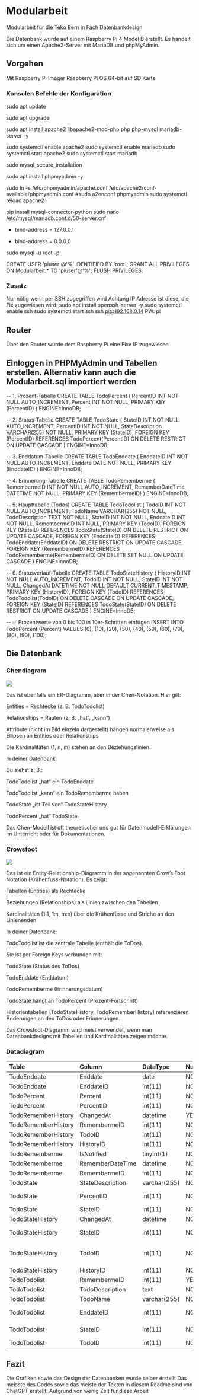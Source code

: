 # Modularbeit
Modularbeit für die Teko Bern in Fach Datenbankdesign

Die Datenbank wurde auf einem Raspberry Pi 4 Model B erstellt.
Es handelt sich um einen Apache2-Server mit MariaDB und phpMyAdmin.

## Vorgehen
Mit Raspberry Pi Imager 
  Raspberry Pi OS 64-bit auf SD Karte

### Konsolen Befehle der Konfiguration
sudo apt update

sudo apt upgrade

sudo apt install apache2 libapache2-mod-php php php-mysql mariadb-server -y

sudo systemctl enable apache2
sudo systemctl enable mariadb
sudo systemctl start apache2
sudo systemctl start mariadb

sudo mysql_secure_installation

sudo apt install phpmyadmin -y

sudo ln -s /etc/phpmyadmin/apache.conf /etc/apache2/conf-available/phpmyadmin.conf
#sudo a2enconf phpmyadmin
sudo systemctl reload apache2

pip install mysql-connector-python
sudo nano /etc/mysql/mariadb.conf.d/50-server.cnf
- bind-address = 127.0.0.1
+ bind-address = 0.0.0.0


sudo mysql -u root -p

CREATE USER 'piuser'@'%' IDENTIFIED BY 'root';
GRANT ALL PRIVILEGES ON Modularbeit.* TO 'piuser'@'%';
FLUSH PRIVILEGES;

### Zusatz
Nur nötig wenn per SSH zugegriffen wird Achtung IP Adresse ist diese, die Fix zugewiesen wird:
sudo apt install openssh-server -y
sudo systemctl enable ssh
sudo systemctl start ssh
ssh pi@192.168.0.14
PW: pi

## Router
Über den Router wurde dem Raspberry Pi eine Fixe IP zugewiesen

## Einloggen in PHPMyAdmin und Tabellen erstellen. Alternativ kann auch die Modularbeit.sql importiert werden
-- 1. Prozent-Tabelle
CREATE TABLE TodoPercent (
    PercentID INT NOT NULL AUTO_INCREMENT,
    Percent INT NOT NULL,
    PRIMARY KEY (PercentID)
) ENGINE=InnoDB;

-- 2. Status-Tabelle
CREATE TABLE TodoState (
    StateID INT NOT NULL AUTO_INCREMENT,
    PercentID INT NOT NULL,
    StateDescription VARCHAR(255) NOT NULL,
    PRIMARY KEY (StateID),
    FOREIGN KEY (PercentID) REFERENCES TodoPercent(PercentID)
        ON DELETE RESTRICT ON UPDATE CASCADE
) ENGINE=InnoDB;

-- 3. Enddatum-Tabelle
CREATE TABLE TodoEnddate (
    EnddateID INT NOT NULL AUTO_INCREMENT,
    Enddate DATE NOT NULL,
    PRIMARY KEY (EnddateID)
) ENGINE=InnoDB;

-- 4. Erinnerung-Tabelle
CREATE TABLE TodoRememberme (
    RemembermeID INT NOT NULL AUTO_INCREMENT,
    RememberDateTime DATETIME NOT NULL,
    PRIMARY KEY (RemembermeID)
) ENGINE=InnoDB;

-- 5. Haupttabelle (Todos)
CREATE TABLE TodoTodolist (
    TodoID INT NOT NULL AUTO_INCREMENT,
    TodoName VARCHAR(255) NOT NULL,
    TodoDescription TEXT NOT NULL,
    StateID INT NOT NULL,
    EnddateID INT NOT NULL,
    RemembermeID INT NULL,
    PRIMARY KEY (TodoID),
    FOREIGN KEY (StateID) REFERENCES TodoState(StateID)
        ON DELETE RESTRICT ON UPDATE CASCADE,
    FOREIGN KEY (EnddateID) REFERENCES TodoEnddate(EnddateID)
        ON DELETE RESTRICT ON UPDATE CASCADE,
    FOREIGN KEY (RemembermeID) REFERENCES TodoRememberme(RemembermeID)
        ON DELETE SET NULL ON UPDATE CASCADE
) ENGINE=InnoDB;

-- 6. Statusverlauf-Tabelle
CREATE TABLE TodoStateHistory (
    HistoryID INT NOT NULL AUTO_INCREMENT,
    TodoID INT NOT NULL,
    StateID INT NOT NULL,
    ChangedAt DATETIME NOT NULL DEFAULT CURRENT_TIMESTAMP,
    PRIMARY KEY (HistoryID),
    FOREIGN KEY (TodoID) REFERENCES TodoTodolist(TodoID)
        ON DELETE CASCADE ON UPDATE CASCADE,
    FOREIGN KEY (StateID) REFERENCES TodoState(StateID)
        ON DELETE RESTRICT ON UPDATE CASCADE
) ENGINE=InnoDB;

-- ✅ Prozentwerte von 0 bis 100 in 10er-Schritten einfügen
INSERT INTO TodoPercent (Percent) VALUES 
(0), (10), (20), (30), (40), (50), (60), (70), (80), (90), (100);


## Die Datenbank
### Chendiagram
![](Datenbank/Chen.drawio.png)

Das ist ebenfalls ein ER-Diagramm, aber in der Chen-Notation.
Hier gilt:

Entities = Rechtecke (z. B. TodoTodolist)

Relationships = Rauten (z. B. „hat“, „kann“)

Attribute (nicht im Bild einzeln dargestellt) hängen normalerweise als Ellipsen an Entities oder Relationships

Die Kardinalitäten (1, n, m) stehen an den Beziehungslinien.

In deiner Datenbank:

Du siehst z. B.:

TodoTodolist „hat“ ein TodoEnddate

TodoTodolist „kann“ ein TodoRememberme haben

TodoState „ist Teil von“ TodoStateHistory

TodoPercent „hat“ TodoState

Das Chen-Modell ist oft theoretischer und gut für Datenmodell-Erklärungen im Unterricht oder für Dokumentationen.



### Crowsfoot
![](Datenbank/crowsfoot.drawio.png)

Das ist ein Entity-Relationship-Diagramm in der sogenannten Crow’s Foot Notation (Krähenfuss-Notation).
Es zeigt:

Tabellen (Entities) als Rechtecke

Beziehungen (Relationships) als Linien zwischen den Tabellen

Kardinalitäten (1:1, 1:n, m:n) über die Krähenfüsse und Striche an den Linienenden

In deiner Datenbank:

TodoTodolist ist die zentrale Tabelle (enthält die ToDos).

Sie ist per Foreign Keys verbunden mit:

TodoState (Status des ToDos)

TodoEnddate (Enddatum)

TodoRememberme (Erinnerungsdatum)

TodoState hängt an TodoPercent (Prozent-Fortschritt)

Historientabellen (TodoStateHistory, TodoRememberHistory) referenzieren Änderungen an den ToDos oder Erinnerungen.

Das Crowsfoot-Diagramm wird meist verwendet, wenn man Datenbankdesigns mit Tabellen und Kardinalitäten zeigen möchte.

### Datadiagram
| Table               | Column           | DataType     | Nullable   | Default             | Extra          | Key   | References                                     |
|:--------------------|:-----------------|:-------------|:-----------|:--------------------|:---------------|:------|:-----------------------------------------------|
| TodoEnddate         | Enddate          | date         | NO         | nan                 | nan            | nan   | nan                                            |
| TodoEnddate         | EnddateID        | int(11)      | NO         | nan                 | AUTO_INCREMENT | PK    | nan                                            |
| TodoPercent         | Percent          | int(11)      | NO         | nan                 | nan            | nan   | nan                                            |
| TodoPercent         | PercentID        | int(11)      | NO         | nan                 | AUTO_INCREMENT | PK    | nan                                            |
| TodoRememberHistory | ChangedAt        | datetime     | YES        | current_timestamp() | nan            | nan   | nan                                            |
| TodoRememberHistory | RemembermeID     | int(11)      | NO         | nan                 | nan            | nan   | nan                                            |
| TodoRememberHistory | TodoID           | int(11)      | NO         | nan                 | nan            | nan   | nan                                            |
| TodoRememberHistory | HistoryID        | int(11)      | NO         | nan                 | AUTO_INCREMENT | PK    | nan                                            |
| TodoRememberme      | IsNotified       | tinyint(1)   | NO         | 0                   | nan            | nan   | nan                                            |
| TodoRememberme      | RememberDateTime | datetime     | NO         | nan                 | nan            | nan   | nan                                            |
| TodoRememberme      | RemembermeID     | int(11)      | NO         | nan                 | AUTO_INCREMENT | PK    | nan                                            |
| TodoState           | StateDescription | varchar(255) | NO         | nan                 | nan            | nan   | nan                                            |
| TodoState           | PercentID        | int(11)      | NO         | nan                 | nan            | FK    | TodoPercent.PercentID (DEL -, UPD CASCADE)     |
| TodoState           | StateID          | int(11)      | NO         | nan                 | AUTO_INCREMENT | PK    | nan                                            |
| TodoStateHistory    | ChangedAt        | datetime     | NO         | current_timestamp() | nan            | nan   | nan                                            |
| TodoStateHistory    | StateID          | int(11)      | NO         | nan                 | nan            | FK    | TodoState.StateID (DEL -, UPD CASCADE)         |
| TodoStateHistory    | TodoID           | int(11)      | NO         | nan                 | nan            | FK    | TodoTodolist.TodoID (DEL CASCADE, UPD CASCADE) |
| TodoStateHistory    | HistoryID        | int(11)      | NO         | nan                 | AUTO_INCREMENT | PK    | nan                                            |
| TodoTodolist        | RemembermeID     | int(11)      | YES        | nan                 | nan            | nan   | nan                                            |
| TodoTodolist        | TodoDescription  | text         | NO         | nan                 | nan            | nan   | nan                                            |
| TodoTodolist        | TodoName         | varchar(255) | NO         | nan                 | nan            | nan   | nan                                            |
| TodoTodolist        | EnddateID        | int(11)      | NO         | nan                 | nan            | FK    | TodoEnddate.EnddateID (DEL -, UPD CASCADE)     |
| TodoTodolist        | StateID          | int(11)      | NO         | nan                 | nan            | FK    | TodoState.StateID (DEL -, UPD CASCADE)         |
| TodoTodolist        | TodoID           | int(11)      | NO         | nan                 | AUTO_INCREMENT | PK    | nan                                            |

## Fazit
Die Grafiken sowie das Design der Datenbanken wurde selber erstellt
Das meisste des Codes sowie das meiste der Texten in diesem Readme sind von ChatGPT erstellt.
Aufgrund von wenig Zeit für diese Arbeit



